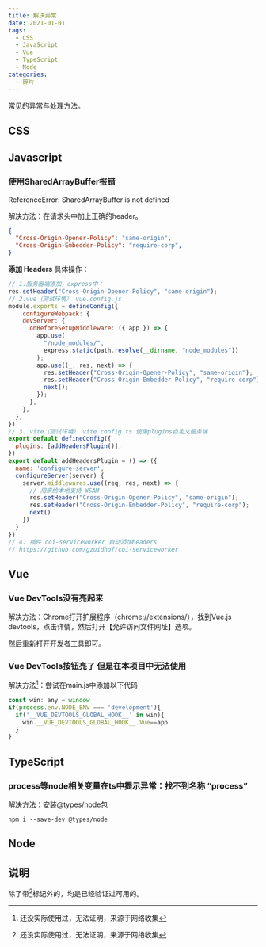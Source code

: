 ```yaml
---
title: 解决异常
date: 2021-01-01
tags: 
  - CSS 
  - JavaScript
  - Vue
  - TypeScript
  - Node
categories: 
  - 碎片
---
```


常见的异常与处理方法。

<!-- more -->

## CSS

## Javascript

### 使用SharedArrayBuffer报错

ReferenceError: SharedArrayBuffer is not defined

解决方法：在请求头中加上正确的header。

```json
{
  "Cross-Origin-Opener-Policy": "same-origin",
  "Cross-Origin-Embedder-Policy": "require-corp",
}
```

**添加 Headers** 具体操作：

```javascript
// 1.服务器端添加，express中：
res.setHeader("Cross-Origin-Opener-Policy", "same-origin");
// 2.vue（测试环境） vue.config.js 
module.exports = defineConfig({
    configureWebpack: {
    devServer: {
      onBeforeSetupMiddleware: ({ app }) => {
        app.use(
          "/node_modules/",
          express.static(path.resolve(__dirname, "node_modules"))
        );
        app.use((_, res, next) => {
          res.setHeader("Cross-Origin-Opener-Policy", "same-origin");
          res.setHeader("Cross-Origin-Embedder-Policy", "require-corp");
          next();
        });
      },
    },
  },
})
// 3. vite（测试环境） vite.config.ts 使用plugins自定义服务端
export default defineConfig({
  plugins: [addHeadersPlugin()],
})
export default addHeadersPlugin = () => ({
  name: 'configure-server',
  configureServer(server) {
    server.middlewares.use((req, res, next) => {
      // 用来给本地支持 WSAM
      res.setHeader("Cross-Origin-Opener-Policy", "same-origin");
      res.setHeader("Cross-Origin-Embedder-Policy", "require-corp");
      next()
    })
  }
})
// 4. 插件 coi-serviceworker 自动添加headers
// https://github.com/gzuidhof/coi-serviceworker
```

## Vue

### Vue DevTools没有亮起来

解决方法：Chrome打开扩展程序（chrome://extensions/），找到Vue.js devtools，点击详情，然后打开【允许访问文件网址】选项。

然后重新打开开发者工具即可。

### Vue DevTools按钮亮了 但是在本项目中无法使用

解决方法[^NoUse]：尝试在main.js中添加以下代码

```javascript
const win: any = window
if(process.env.NODE_ENV === 'development'){
  if('__VUE_DEVTOOLS_GLOBAL_HOOK__' in win){
    win.__VUE_DEVTOOLS_GLOBAL_HOOK__.Vue==app
  }
}
```

## TypeScript

### process等node相关变量在ts中提示异常：找不到名称 “process”

解决方法：安装@types/node包

```shell
npm i --save-dev @types/node
```

## Node

## 说明

除了带[^NoUse]标记外的，均是已经验证过可用的。

[^NoUse]: 还没实际使用过，无法证明，来源于网络收集

